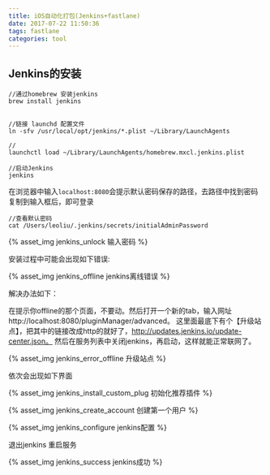 ```yaml
---
title: iOS自动化打包(Jenkins+fastlane)
date: 2017-07-22 11:50:36
tags: fastlane
categories: tool
---
```


## Jenkins的安装

```
//通过homebrew 安装jenkins
brew install jenkins


//链接 launchd 配置文件
ln -sfv /usr/local/opt/jenkins/*.plist ~/Library/LaunchAgents

//
launchctl load ~/Library/LaunchAgents/homebrew.mxcl.jenkins.plist

//启动Jenkins
jenkins

```

在浏览器中输入`localhost:8080`会提示默认密码保存的路径，去路径中找到密码复制到输入框后，即可登录
```
//查看默认密码
cat /Users/leoliu/.jenkins/secrets/initialAdminPassword
```
{% asset_img jenkins_unlock 输入密码 %}



安装过程中可能会出现如下错误:

{% asset_img jenkins_offline jenkins离线错误 %}

解决办法如下：

在提示你offline的那个页面，不要动。然后打开一个新的tab，输入网址http://localhost:8080/pluginManager/advanced。 这里面最底下有个【升级站点】，把其中的链接改成http的就好了，http://updates.jenkins.io/update-center.json。 然后在服务列表中关闭jenkins，再启动，这样就能正常联网了。

{% asset_img jenkins_error_offline 升级站点 %}

依次会出现如下界面

{% asset_img jenkins_install_custom_plug 初始化推荐插件 %}

{% asset_img jenkins_create_account 创建第一个用户 %}

{% asset_img jenkins_configure jenkins配置 %}

退出jenkins 重启服务

{% asset_img jenkins_success jenkins成功 %}